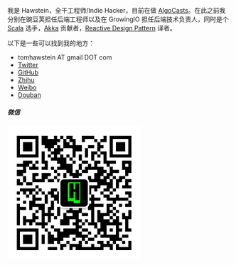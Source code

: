 我是 Hawstein，全干工程师/Indie Hacker，目前在做 [AlgoCasts](https://algocasts.io)。在此之前我分别在豌豆荚担任后端工程师以及在 GrowingIO 担任后端技术负责人，同时是个 [Scala](https://www.scala-lang.org/) 选手，[Akka](https://akka.io/) 贡献者，[Reactive Design Pattern](https://item.jd.com/12518824.html) 译者。

以下是一些可以找到我的地方：

- tomhawstein AT gmail DOT com
- [Twitter](https://twitter.com/hawstein)
- [GitHub](https://github.com/hawstein)
- [Zhihu](https://www.zhihu.com/people/hawstein/)
- [Weibo](http://weibo.com/hawstein)
- [Douban](http://www.douban.com/people/53411557/)

##### 微信

<img style="width:300px;height:300px" src="/img/hawstein-studio-wechat.jpeg">
